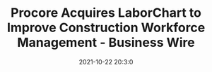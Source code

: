 ---
"title": "Procore Acquires LaborChart to Improve Construction Workforce Management - Business Wire"
"date": "2021-10-22 20:3:0"
"feed_name": "GOOGLENEWSCONSTRUCTION"
"feed_website": "https://news.google.com/search?q=construction%2Bincident&hl=en-US&gl=US&ceid=US:en"
"feed_rss": "https://news.google.com/rss/search?q=construction%2Bincident&hl=en-US&gl=US&ceid=US:en"
"link": "https://www.businesswire.com/news/home/20211022005348/en/Procore-Acquires-LaborChart-to-Improve-Construction-Workforce-Management"
"source": "{'href': 'https://www.businesswire.com', 'title': 'Business Wire'}"
"file": "_posts/2021-1-1-588f2bd72a60f83c69acd7220b5169ecb62b1285.md"
"accident": "0"
"drilling": "0"
"represented_by": "0"
"dead": "0"
"injured": "0"
"arrested": "0"
"place": "unknown place"
"where": "unknown site"
"causes": "unknown"
"place_uri": "unknown place"
---
